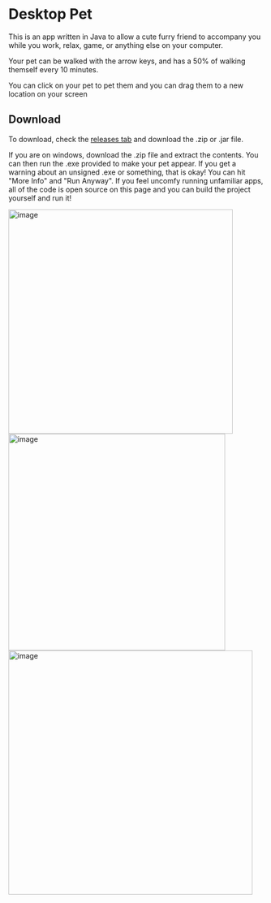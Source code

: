 # Desktop Pet
This is an app written in Java to allow a cute furry friend to accompany you while you work, relax, game, or anything else on your computer.

Your pet can be walked with the arrow keys, and has a 50% of walking themself every 10 minutes.

You can click on your pet to pet them and you can drag them to a new location on your screen

## Download
To download, check the [releases tab](https://github.com/Incandescent-Turtle/desktop-pet/releases) and download the .zip or .jar file. 

If you are on windows, download the .zip file and extract the contents. You can then run the .exe provided to make your pet appear. If you get a warning about an unsigned .exe or something, that is okay! You can hit "More Info" and "Run Anyway". If you feel uncomfy running unfamiliar apps, all of the code is open source on this page and you can build the project yourself and run it!

<img width="442" alt="image" src="https://github.com/Incandescent-Turtle/desktop-pet/assets/59327500/be9c01f9-6dfb-42fa-8c39-0159e6f3e694">
<img width="427" alt="image" src="https://github.com/Incandescent-Turtle/desktop-pet/assets/59327500/956193f6-ac75-4856-8ac3-d52c958c0396">
<img width="481" alt="image" src="https://github.com/Incandescent-Turtle/desktop-pet/assets/59327500/d77c078f-cef8-43f2-b2a0-13c06d497bdc">

